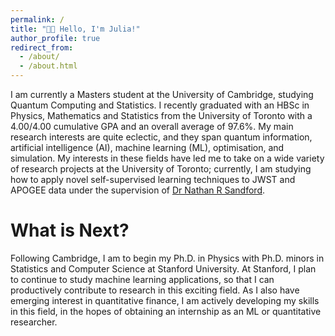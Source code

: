```yaml
---
permalink: /
title: "👋🏼 Hello, I'm Julia!"
author_profile: true
redirect_from: 
  - /about/
  - /about.html
---
```


I am currently a Masters student at the University of Cambridge, studying Quantum Computing and Statistics. I recently graduated with an HBSc in Physics, Mathematics and Statistics from the University of Toronto with a 4.00/4.00 cumulative GPA and an overall average of 97.6%. My main research interests are quite eclectic, and they span quantum information, artificial intelligence (AI), machine learning (ML), optimisation, and simulation. My interests in these fields have led me to take on a wide variety of research projects at the University of Toronto; currently, I am studying how to apply novel self-supervised learning techniques to JWST and APOGEE data under the supervision of [Dr Nathan R Sandford](https://nathansandford.github.io/). 

What is Next? 
======
Following Cambridge, I am to begin my Ph.D. in Physics with Ph.D. minors in Statistics and Computer Science at Stanford University. At Stanford, I plan to continue to study machine learning applications, so that I can productively contribute to research in this exciting field. As I also have emerging interest in quantitative finance, I am actively developing my skills in this field, in the hopes of obtaining an internship as an ML or quantitative researcher. 
